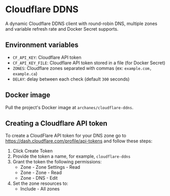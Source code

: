 # Cloudflare DDNS

A dynamic Cloudflare DDNS client with round-robin DNS, multiple zones and
variable refresh rate and Docker Secret supports.

## Environment variables

- `CF_API_KEY`: Cloudflare API token 
- `CF_API_KEY_FILE`: Cloudflare API token stored in a file (for Docker Secret)
- `ZONES`: Cloudflare zones separated with commas (ex: `example.com, example.ca`)
- `DELAY`: delay between each check (default `300` seconds)

## Docker image

Pull the project's Docker image at `archanes/cloudflare-ddns`.

## Creating a Cloudflare API token

To create a CloudFlare API token for your DNS zone go to https://dash.cloudflare.com/profile/api-tokens and follow these steps:

1. Click Create Token
2. Provide the token a name, for example, `cloudflare-ddns`
3. Grant the token the following permissions:
    * Zone - Zone Settings - Read
    * Zone - Zone - Read
    * Zone - DNS - Edit
4. Set the zone resources to:
    * Include - All zones
